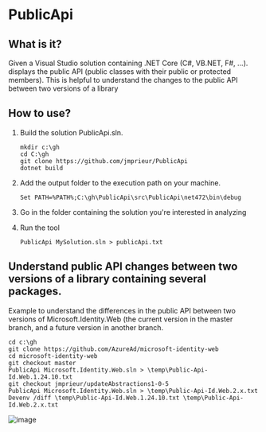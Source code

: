 # PublicApi

## What is it?
Given a Visual Studio solution containing .NET Core (C#, VB.NET, F#, ...). displays the public API (public classes with their public or protected members). This is helpful to understand the changes to the public API between two versions of a library 

## How to use?

1. Build the solution PublicApi.sln.

   ```Shell
   mkdir c:\gh
   cd C:\gh
   git clone https://github.com/jmprieur/PublicApi
   dotnet build
   ```
2. Add the output folder to the execution path on your machine.

   ```Shell
   Set PATH=%PATH%;C:\gh\PublicApi\src\PublicApi\net472\bin\debug
   ```
   
3. Go in the folder containing the solution you're interested in analyzing

4. Run the tool

   ```Shell
   PublicApi MySolution.sln > publicApi.txt
   ```

## Understand public API changes between two versions of a library containing several packages.

Example to understand the differences in the public API between two versions of Microsoft.Identity.Web (the current version in the master branch, and a future version in another branch.

```Shell
cd c:\gh
git clone https://github.com/AzureAd/microsoft-identity-web
cd microsoft-identity-web
git checkout master
PublicApi Microsoft.Identity.Web.sln > \temp\Public-Api-Id.Web.1.24.10.txt
git checkout jmprieur/updateAbstractions1-0-5
PublicApi Microsoft.Identity.Web.sln > \temp\Public-Api-Id.Web.2.x.txt
Devenv /diff \temp\Public-Api-Id.Web.1.24.10.txt \temp\Public-Api-Id.Web.2.x.txt 
```

![image](https://user-images.githubusercontent.com/13203188/206930964-9a91361b-f2b0-4644-9bdf-be922c21bd39.png)
